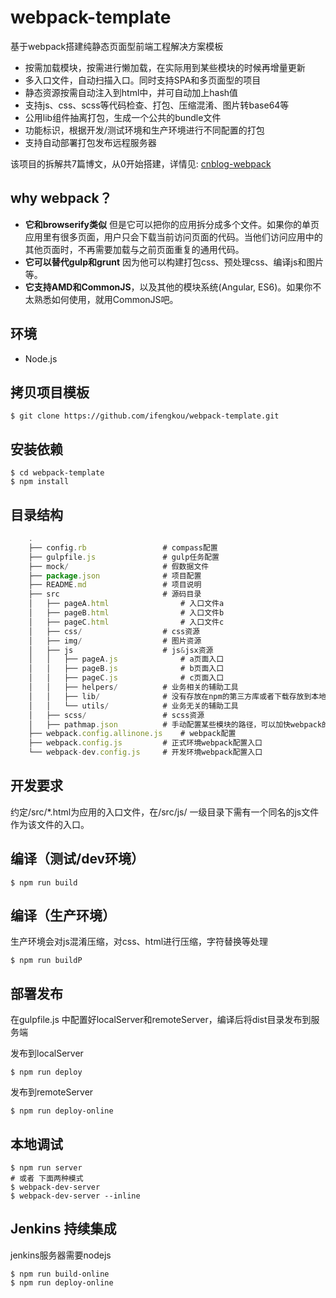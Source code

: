 # webpack-template #
基于webpack搭建纯静态页面型前端工程解决方案模板

- 按需加载模块，按需进行懒加载，在实际用到某些模块的时候再增量更新
- 多入口文件，自动扫描入口。同时支持SPA和多页面型的项目
- 静态资源按需自动注入到html中，并可自动加上hash值
- 支持js、css、scss等代码检查、打包、压缩混淆、图片转base64等
- 公用lib组件抽离打包，生成一个公共的bundle文件
- 功能标识，根据开发/测试环境和生产环境进行不同配置的打包
- 支持自动部署打包发布远程服务器

该项目的拆解共7篇博文，从0开始搭建，详情见: [cnblog-webpack](http://www.cnblogs.com/sloong/tag/webpack/)

## why webpack？ ##

- **它和browserify类似** 但是它可以把你的应用拆分成多个文件。如果你的单页应用里有很多页面，用户只会下载当前访问页面的代码。当他们访问应用中的其他页面时，不再需要加载与之前页面重复的通用代码。
- **它可以替代gulp和grunt** 因为他可以构建打包css、预处理css、编译js和图片等。
- **它支持AMD和CommonJS**，以及其他的模块系统(Angular, ES6)。如果你不太熟悉如何使用，就用CommonJS吧。


## 环境 ##

- Node.js

## 拷贝项目模板 ##

    $ git clone https://github.com/ifengkou/webpack-template.git

## 安装依赖 ##

    $ cd webpack-template
	$ npm install

## 目录结构 ##

``` js
    .
    ├── config.rb                 # compass配置
    ├── gulpfile.js               # gulp任务配置
    ├── mock/                     # 假数据文件
    ├── package.json              # 项目配置
    ├── README.md                 # 项目说明
    ├── src                       # 源码目录
    │   ├── pageA.html                # 入口文件a
    │   ├── pageB.html                # 入口文件b
    │   ├── pageC.html                # 入口文件c
    │   ├── css/                  # css资源
    │   ├── img/                  # 图片资源
    │   ├── js                    # js&jsx资源
    │   │   ├── pageA.js              # a页面入口
    │   │   ├── pageB.js              # b页面入口
    │   │   ├── pageC.js              # c页面入口
    │   │   ├── helpers/          # 业务相关的辅助工具
    │   │   ├── lib/              # 没有存放在npm的第三方库或者下载存放到本地的基础库，如jQuery、Zepto、React等
    │   │   └── utils/            # 业务无关的辅助工具
    │   ├── scss/                 # scss资源
    │   ├── pathmap.json          # 手动配置某些模块的路径，可以加快webpack的编译速度
    ├── webpack.config.allinone.js    # webpack配置
    ├── webpack.config.js         # 正式环境webpack配置入口
    └── webpack-dev.config.js     # 开发环境webpack配置入口
```

## 开发要求 ##

约定/src/*.html为应用的入口文件，在/src/js/ 一级目录下需有一个同名的js文件作为该文件的入口。

## 编译（测试/dev环境） ##

    $ npm run build

## 编译（生产环境） ##

生产环境会对js混淆压缩，对css、html进行压缩，字符替换等处理

    $ npm run buildP

## 部署发布 ##

在gulpfile.js 中配置好localServer和remoteServer，编译后将dist目录发布到服务端

发布到localServer

    $ npm run deploy

发布到remoteServer

    $ npm run deploy-online

## 本地调试 ##

    $ npm run server
    # 或者 下面两种模式
    $ webpack-dev-server
    $ webpack-dev-server --inline

## Jenkins 持续集成 ##

jenkins服务器需要nodejs

    $ npm run build-online
    $ npm run deploy-online





